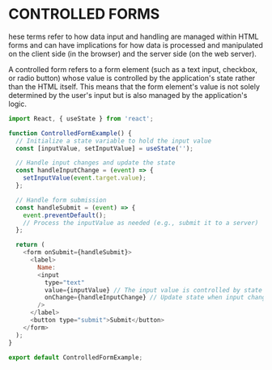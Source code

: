 # CONTROLLED FORMS

hese terms refer to how data input and handling are managed within HTML forms and can have implications for how data is processed and manipulated on the client side (in the browser) and the server side (on the web server).

A controlled form refers to a form element (such as a text input, checkbox, or radio button) whose value is controlled by the application's state rather than the HTML itself. This means that the form element's value is not solely determined by the user's input but is also managed by the application's logic.

```js
import React, { useState } from 'react';

function ControlledFormExample() {
  // Initialize a state variable to hold the input value
  const [inputValue, setInputValue] = useState('');

  // Handle input changes and update the state
  const handleInputChange = (event) => {
    setInputValue(event.target.value);
  };

  // Handle form submission
  const handleSubmit = (event) => {
    event.preventDefault();
    // Process the inputValue as needed (e.g., submit it to a server)
  };

  return (
    <form onSubmit={handleSubmit}>
      <label>
        Name:
        <input
          type="text"
          value={inputValue} // The input value is controlled by state
          onChange={handleInputChange} // Update state when input changes
        />
      </label>
      <button type="submit">Submit</button>
    </form>
  );
}

export default ControlledFormExample;

```